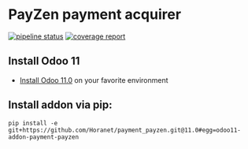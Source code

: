 # PayZen payment acquirer

[![pipeline status](https://github.com/Horanet/payment_payzen/badges/11.0/pipeline.svg)](https://github.com/Horanet/payment_payzen/commits/11.0)
[![coverage report](https://github.com/Horanet/payment_payzen/badges/11.0/coverage.svg)](https://github.com/Horanet/payment_payzen/commits/11.0)

## Install Odoo 11

- [Install Odoo 11.0](https://www.odoo.com/documentation/11.0/setup/install.html) on your favorite environment

## Install addon via pip:

`pip install -e git+https://github.com/Horanet/payment_payzen.git@11.0#egg=odoo11-addon-payment-payzen`
